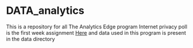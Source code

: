 # DATA_analytics
This is a repository for all The Analytics Edge program 
Internet privacy poll is the first week assignment
[Here](https://github.com/anilcs13m/DATA_analytics/blob/master/InternetPrivacyPoll.R) and data used in this program is 
present in the data directory
